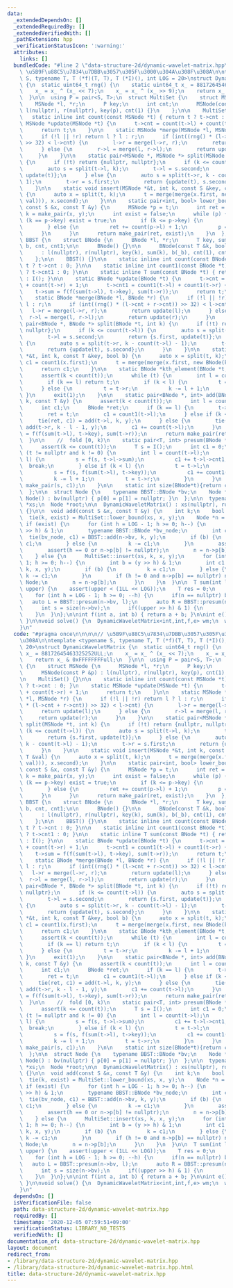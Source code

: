 ```yaml
---
data:
  _extendedDependsOn: []
  _extendedRequiredBy: []
  _extendedVerifiedWith: []
  _pathExtension: hpp
  _verificationStatusIcon: ':warning:'
  attributes:
    links: []
  bundledCode: "#line 2 \"data-structure-2d/dynamic-wavelet-matrix.hpp\"\n\n\n\n//\
    \ \u5B9F\u88C5\u7834\u7DBB\u3057\u305F\u3000\u304A\u308F\u308A\n\ntemplate <typename\
    \ S, typename T, T (*f)(T, T), T (*I)(), int LOG = 20>\nstruct DynamicWaveletMatrix\
    \ {\n  static uint64_t rng() {\n    static uint64_t x_ = 88172645463325252ULL;\n\
    \    x_ = x_ ^ (x_ << 7);\n    x_ = x_ ^ (x_ >> 9);\n    return x_ & 0xFFFFFFFFull;\n\
    \  }\n\n  using P = pair<S, T>;\n  struct MultiSet {\n    struct MSNode {\n  \
    \    MSNode *l, *r;\n      P key;\n      int cnt;\n      MSNode(const P &p) :\
    \ l(nullptr), r(nullptr), key(p), cnt(1) {}\n    };\n\n    MultiSet() {}\n\n \
    \   static inline int count(const MSNode *t) { return t ? t->cnt : 0; }\n    static\
    \ MSNode *update(MSNode *t) {\n      t->cnt = count(t->l) + count(t->r) + 1;\n\
    \      return t;\n    }\n\n    static MSNode *merge(MSNode *l, MSNode *r) {\n\
    \      if (!l || !r) return l ? l : r;\n      if (int((rng() * (l->cnt + r->cnt))\
    \ >> 32) < l->cnt) {\n        l->r = merge(l->r, r);\n        return update(l);\n\
    \      } else {\n        r->l = merge(l, r->l);\n        return update(r);\n \
    \     }\n    }\n\n    static pair<MSNode *, MSNode *> split(MSNode *t, int k)\
    \ {\n      if (!t) return {nullptr, nullptr};\n      if (k <= count(t->l)) {\n\
    \        auto s = split(t->l, k);\n        t->l = s.second;\n        return {s.first,\
    \ update(t)};\n      } else {\n        auto s = split(t->r, k - count(t->l) -\
    \ 1);\n        t->r = s.first;\n        return {update(t), s.second};\n      }\n\
    \    }\n\n    static void insert(MSNode *&t, int k, const S &key, const T &val)\
    \ {\n      auto x = split(t, k);\n      t = merge(merge(x.first, new MSNode(make_pair(key,\
    \ val))), x.second);\n    }\n\n    static pair<int, bool> lower_bound(MSNode *t,\
    \ const S &x, const T &y) {\n      MSNode *p = t;\n      int ret = 0;\n      P\
    \ k = make_pair(x, y);\n      int exist = false;\n      while (p) {\n        if\
    \ (k == p->key) exist = true;\n        if (k <= p->key) {\n          p = p->l;\n\
    \        } else {\n          ret += count(p->l) + 1;\n          p = p->r;\n  \
    \      }\n      }\n      return make_pair(ret, exist);\n    }\n  };\n\n  struct\
    \ BBST {\n    struct BNode {\n      BNode *l, *r;\n      T key, sum;\n      int\
    \ b, cnt, cnt1;\n\n      BNode() {}\n\n      BNode(const T &k, bool _b)\n    \
    \      : l(nullptr), r(nullptr), key(k), sum(k), b(_b), cnt(1), cnt1(_b) {}\n\
    \    };\n\n    BBST() {}\n\n    static inline int count(const BNode *t) { return\
    \ t ? t->cnt : 0; }\n\n    static inline int count1(const BNode *t) { return t\
    \ ? t->cnt1 : 0; }\n\n    static inline T sum(const BNode *t) { return t ? t->sum\
    \ : I(); }\n\n    static BNode *update(BNode *t) {\n      t->cnt = count(t->l)\
    \ + count(t->r) + 1;\n      t->cnt1 = count1(t->l) + count1(t->r) + t->b;\n  \
    \    t->sum = f(f(sum(t->l), t->key), sum(t->r));\n      return t;\n    }\n\n\
    \    static BNode *merge(BNode *l, BNode *r) {\n      if (!l || !r) return l ?\
    \ l : r;\n      if (int((rng() * (l->cnt + r->cnt)) >> 32) < l->cnt) {\n     \
    \   l->r = merge(l->r, r);\n        return update(l);\n      } else {\n      \
    \  r->l = merge(l, r->l);\n        return update(r);\n      }\n    }\n\n    static\
    \ pair<BNode *, BNode *> split(BNode *t, int k) {\n      if (!t) return {nullptr,\
    \ nullptr};\n      if (k <= count(t->l)) {\n        auto s = split(t->l, k);\n\
    \        t->l = s.second;\n        return {s.first, update(t)};\n      } else\
    \ {\n        auto s = split(t->r, k - count(t->l) - 1);\n        t->r = s.first;\n\
    \        return {update(t), s.second};\n      }\n    }\n\n    static int insert(BNode\
    \ *&t, int k, const T &key, bool b) {\n      auto x = split(t, k);\n      int\
    \ c1 = count1(x.first);\n      t = merge(merge(x.first, new BNode(key, b)), x.second);\n\
    \      return c1;\n    }\n\n    static BNode *kth_element(BNode *t, int k) {\n\
    \      assert(k < count(t));\n      while (t) {\n        int l = count(t->l);\n\
    \        if (k == l) return t;\n        if (k < l) {\n          t = t->l;\n  \
    \      } else {\n          t = t->r;\n          k -= l + 1;\n        }\n     \
    \ }\n      exit(1);\n    }\n\n    static pair<BNode *, int> add(BNode *t, int\
    \ k, const T &y) {\n      assert(k < count(t));\n      int l = count(t->l);\n\
    \      int c1;\n      BNode *ret;\n      if (k == l) {\n        t->key += y;\n\
    \        ret = t;\n        c1 = count1(t->l);\n      } else if (k < l) {\n   \
    \     tie(ret, c1) = add(t->l, k, y);\n      } else {\n        tie(ret, c1) =\
    \ add(t->r, k - l - 1, y);\n        c1 += count(t->l);\n      }\n      t->sum\
    \ = f(f(sum(t->l), t->key), sum(t->r));\n      return make_pair(ret, c1);\n  \
    \  }\n\n    //  fold [0, k)\n    static pair<T, int> presum(BNode *t, int k) {\n\
    \      assert(k <= count(t));\n      T s = I();\n      int c1 = 0;\n      while\
    \ (t != nullptr and k != 0) {\n        int l = count(t->l);\n        if (k ==\
    \ l) {\n          s = f(s, t->l->sum);\n          c1 += t->l->cnt1;\n        \
    \  break;\n        } else if (k < l) {\n          t = t->l;\n        } else {\n\
    \          s = f(s, f(sum(t->l), t->key));\n          c1 += count1(t->l) + t->b;\n\
    \          k -= l + 1;\n          t = t->r;\n        }\n      }\n      return\
    \ make_pair(s, c1);\n    }\n\n    static int size(BNode*t){return count(t);}\n\
    \  };\n\n  struct Node {\n    typename BBST::BNode *bv;\n    Node *p[2];\n   \
    \ Node() : bv(nullptr) { p[0] = p[1] = nullptr; }\n  };\n\n  typename MultiSet::MSNode\
    \ *xs;\n  Node *root;\n\n  DynamicWaveletMatrix() : xs(nullptr), root(new Node)\
    \ {}\n\n  void add(const S &x, const T &y) {\n    int k;\n    bool exist;\n  \
    \  tie(k, exist) = MultiSet::lower_bound(xs, x, y);\n    Node *n = root;\n   \
    \ if (exist) {\n      for (int h = LOG - 1; h >= 0; h--) {\n        int b = (y\
    \ >> h) & 1;\n        typename BBST::BNode *bv_node;\n        int c1;\n      \
    \  tie(bv_node, c1) = BBST::add(n->bv, k, y);\n        if (b) {\n          k =\
    \ c1;\n        } else {\n          k -= c1;\n        }\n        assert(k >= 0);\n\
    \        assert(h == 0 or n->p[b] != nullptr);\n        n = n->p[b];\n      }\n\
    \    } else {\n      MultiSet::insert(xs, k, x, y);\n      for (int h = LOG -\
    \ 1; h >= 0; h--) {\n        int b = (y >> h) & 1;\n        int c1 = BBST::insert(n->bv,\
    \ k, x, y);\n        if (b) {\n          k = c1;\n        } else {\n         \
    \ k -= c1;\n        }\n        if (h != 0 and n->p[b] == nullptr) n->p[b] = new\
    \ Node;\n        n = n->p[b];\n      }\n    }\n  }\n\n  T sum(int l, int r, T\
    \ upper) {\n    assert(upper < (1LL << LOG));\n    T res = 0;\n    auto n = root;\n\
    \    for (int h = LOG - 1; h >= 0; --h) {\n      if(n == nullptr) break;\n   \
    \   auto L = BBST::presum(n->bv, l);\n      auto R = BBST::presum(n->bv, r);\n\
    \      int s = size(n->bv);\n      if((upper >> h) & 1) {\n        \n      }\n\
    \    }\n  }\n};\n\nint f(int a, int b) { return a + b; }\n\nint e() { return 0;\
    \ }\n\nvoid solve() {\n  DynamicWaveletMatrix<int,int,f,e> wm;\n  wm.add(1,2);\n\
    }\n"
  code: "#pragma once\n\n\n\n// \u5B9F\u88C5\u7834\u7DBB\u3057\u305F\u3000\u304A\u308F\
    \u308A\n\ntemplate <typename S, typename T, T (*f)(T, T), T (*I)(), int LOG =\
    \ 20>\nstruct DynamicWaveletMatrix {\n  static uint64_t rng() {\n    static uint64_t\
    \ x_ = 88172645463325252ULL;\n    x_ = x_ ^ (x_ << 7);\n    x_ = x_ ^ (x_ >> 9);\n\
    \    return x_ & 0xFFFFFFFFull;\n  }\n\n  using P = pair<S, T>;\n  struct MultiSet\
    \ {\n    struct MSNode {\n      MSNode *l, *r;\n      P key;\n      int cnt;\n\
    \      MSNode(const P &p) : l(nullptr), r(nullptr), key(p), cnt(1) {}\n    };\n\
    \n    MultiSet() {}\n\n    static inline int count(const MSNode *t) { return t\
    \ ? t->cnt : 0; }\n    static MSNode *update(MSNode *t) {\n      t->cnt = count(t->l)\
    \ + count(t->r) + 1;\n      return t;\n    }\n\n    static MSNode *merge(MSNode\
    \ *l, MSNode *r) {\n      if (!l || !r) return l ? l : r;\n      if (int((rng()\
    \ * (l->cnt + r->cnt)) >> 32) < l->cnt) {\n        l->r = merge(l->r, r);\n  \
    \      return update(l);\n      } else {\n        r->l = merge(l, r->l);\n   \
    \     return update(r);\n      }\n    }\n\n    static pair<MSNode *, MSNode *>\
    \ split(MSNode *t, int k) {\n      if (!t) return {nullptr, nullptr};\n      if\
    \ (k <= count(t->l)) {\n        auto s = split(t->l, k);\n        t->l = s.second;\n\
    \        return {s.first, update(t)};\n      } else {\n        auto s = split(t->r,\
    \ k - count(t->l) - 1);\n        t->r = s.first;\n        return {update(t), s.second};\n\
    \      }\n    }\n\n    static void insert(MSNode *&t, int k, const S &key, const\
    \ T &val) {\n      auto x = split(t, k);\n      t = merge(merge(x.first, new MSNode(make_pair(key,\
    \ val))), x.second);\n    }\n\n    static pair<int, bool> lower_bound(MSNode *t,\
    \ const S &x, const T &y) {\n      MSNode *p = t;\n      int ret = 0;\n      P\
    \ k = make_pair(x, y);\n      int exist = false;\n      while (p) {\n        if\
    \ (k == p->key) exist = true;\n        if (k <= p->key) {\n          p = p->l;\n\
    \        } else {\n          ret += count(p->l) + 1;\n          p = p->r;\n  \
    \      }\n      }\n      return make_pair(ret, exist);\n    }\n  };\n\n  struct\
    \ BBST {\n    struct BNode {\n      BNode *l, *r;\n      T key, sum;\n      int\
    \ b, cnt, cnt1;\n\n      BNode() {}\n\n      BNode(const T &k, bool _b)\n    \
    \      : l(nullptr), r(nullptr), key(k), sum(k), b(_b), cnt(1), cnt1(_b) {}\n\
    \    };\n\n    BBST() {}\n\n    static inline int count(const BNode *t) { return\
    \ t ? t->cnt : 0; }\n\n    static inline int count1(const BNode *t) { return t\
    \ ? t->cnt1 : 0; }\n\n    static inline T sum(const BNode *t) { return t ? t->sum\
    \ : I(); }\n\n    static BNode *update(BNode *t) {\n      t->cnt = count(t->l)\
    \ + count(t->r) + 1;\n      t->cnt1 = count1(t->l) + count1(t->r) + t->b;\n  \
    \    t->sum = f(f(sum(t->l), t->key), sum(t->r));\n      return t;\n    }\n\n\
    \    static BNode *merge(BNode *l, BNode *r) {\n      if (!l || !r) return l ?\
    \ l : r;\n      if (int((rng() * (l->cnt + r->cnt)) >> 32) < l->cnt) {\n     \
    \   l->r = merge(l->r, r);\n        return update(l);\n      } else {\n      \
    \  r->l = merge(l, r->l);\n        return update(r);\n      }\n    }\n\n    static\
    \ pair<BNode *, BNode *> split(BNode *t, int k) {\n      if (!t) return {nullptr,\
    \ nullptr};\n      if (k <= count(t->l)) {\n        auto s = split(t->l, k);\n\
    \        t->l = s.second;\n        return {s.first, update(t)};\n      } else\
    \ {\n        auto s = split(t->r, k - count(t->l) - 1);\n        t->r = s.first;\n\
    \        return {update(t), s.second};\n      }\n    }\n\n    static int insert(BNode\
    \ *&t, int k, const T &key, bool b) {\n      auto x = split(t, k);\n      int\
    \ c1 = count1(x.first);\n      t = merge(merge(x.first, new BNode(key, b)), x.second);\n\
    \      return c1;\n    }\n\n    static BNode *kth_element(BNode *t, int k) {\n\
    \      assert(k < count(t));\n      while (t) {\n        int l = count(t->l);\n\
    \        if (k == l) return t;\n        if (k < l) {\n          t = t->l;\n  \
    \      } else {\n          t = t->r;\n          k -= l + 1;\n        }\n     \
    \ }\n      exit(1);\n    }\n\n    static pair<BNode *, int> add(BNode *t, int\
    \ k, const T &y) {\n      assert(k < count(t));\n      int l = count(t->l);\n\
    \      int c1;\n      BNode *ret;\n      if (k == l) {\n        t->key += y;\n\
    \        ret = t;\n        c1 = count1(t->l);\n      } else if (k < l) {\n   \
    \     tie(ret, c1) = add(t->l, k, y);\n      } else {\n        tie(ret, c1) =\
    \ add(t->r, k - l - 1, y);\n        c1 += count(t->l);\n      }\n      t->sum\
    \ = f(f(sum(t->l), t->key), sum(t->r));\n      return make_pair(ret, c1);\n  \
    \  }\n\n    //  fold [0, k)\n    static pair<T, int> presum(BNode *t, int k) {\n\
    \      assert(k <= count(t));\n      T s = I();\n      int c1 = 0;\n      while\
    \ (t != nullptr and k != 0) {\n        int l = count(t->l);\n        if (k ==\
    \ l) {\n          s = f(s, t->l->sum);\n          c1 += t->l->cnt1;\n        \
    \  break;\n        } else if (k < l) {\n          t = t->l;\n        } else {\n\
    \          s = f(s, f(sum(t->l), t->key));\n          c1 += count1(t->l) + t->b;\n\
    \          k -= l + 1;\n          t = t->r;\n        }\n      }\n      return\
    \ make_pair(s, c1);\n    }\n\n    static int size(BNode*t){return count(t);}\n\
    \  };\n\n  struct Node {\n    typename BBST::BNode *bv;\n    Node *p[2];\n   \
    \ Node() : bv(nullptr) { p[0] = p[1] = nullptr; }\n  };\n\n  typename MultiSet::MSNode\
    \ *xs;\n  Node *root;\n\n  DynamicWaveletMatrix() : xs(nullptr), root(new Node)\
    \ {}\n\n  void add(const S &x, const T &y) {\n    int k;\n    bool exist;\n  \
    \  tie(k, exist) = MultiSet::lower_bound(xs, x, y);\n    Node *n = root;\n   \
    \ if (exist) {\n      for (int h = LOG - 1; h >= 0; h--) {\n        int b = (y\
    \ >> h) & 1;\n        typename BBST::BNode *bv_node;\n        int c1;\n      \
    \  tie(bv_node, c1) = BBST::add(n->bv, k, y);\n        if (b) {\n          k =\
    \ c1;\n        } else {\n          k -= c1;\n        }\n        assert(k >= 0);\n\
    \        assert(h == 0 or n->p[b] != nullptr);\n        n = n->p[b];\n      }\n\
    \    } else {\n      MultiSet::insert(xs, k, x, y);\n      for (int h = LOG -\
    \ 1; h >= 0; h--) {\n        int b = (y >> h) & 1;\n        int c1 = BBST::insert(n->bv,\
    \ k, x, y);\n        if (b) {\n          k = c1;\n        } else {\n         \
    \ k -= c1;\n        }\n        if (h != 0 and n->p[b] == nullptr) n->p[b] = new\
    \ Node;\n        n = n->p[b];\n      }\n    }\n  }\n\n  T sum(int l, int r, T\
    \ upper) {\n    assert(upper < (1LL << LOG));\n    T res = 0;\n    auto n = root;\n\
    \    for (int h = LOG - 1; h >= 0; --h) {\n      if(n == nullptr) break;\n   \
    \   auto L = BBST::presum(n->bv, l);\n      auto R = BBST::presum(n->bv, r);\n\
    \      int s = size(n->bv);\n      if((upper >> h) & 1) {\n        \n      }\n\
    \    }\n  }\n};\n\nint f(int a, int b) { return a + b; }\n\nint e() { return 0;\
    \ }\n\nvoid solve() {\n  DynamicWaveletMatrix<int,int,f,e> wm;\n  wm.add(1,2);\n\
    }\n"
  dependsOn: []
  isVerificationFile: false
  path: data-structure-2d/dynamic-wavelet-matrix.hpp
  requiredBy: []
  timestamp: '2020-12-05 07:59:51+09:00'
  verificationStatus: LIBRARY_NO_TESTS
  verifiedWith: []
documentation_of: data-structure-2d/dynamic-wavelet-matrix.hpp
layout: document
redirect_from:
- /library/data-structure-2d/dynamic-wavelet-matrix.hpp
- /library/data-structure-2d/dynamic-wavelet-matrix.hpp.html
title: data-structure-2d/dynamic-wavelet-matrix.hpp
---
```

